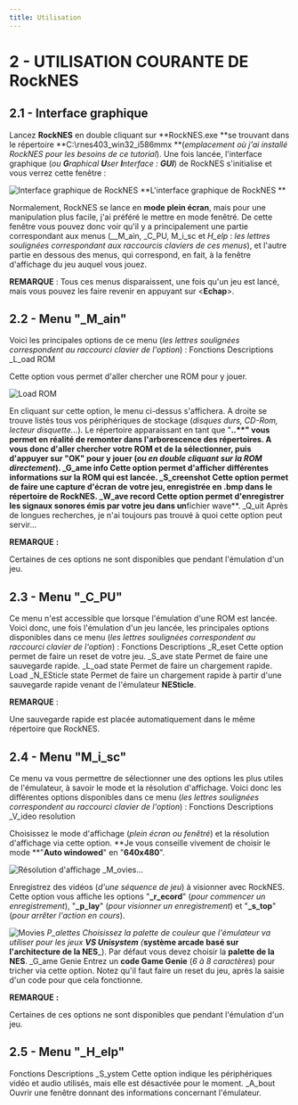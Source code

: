 ```yaml
---
title: Utilisation
---
```


# 2 - UTILISATION COURANTE DE RockNES

## 2.1 - Interface graphique

Lancez **RockNES** en double cliquant sur **RockNES.exe **se trouvant dans le répertoire **C:\rnes403\_win32\_i586mmx **(_emplacement où j'ai installé RockNES pour les besoins de ce tutorial_). Une fois lancée, l'interface graphique (_ou **G**raphical **U**ser **I**nterface : **GUI**_) de RockNES s'initialise et vous verrez cette fenêtre :

![Interface graphique de RockNES](/emulators/rocknesx/configure/gui.gif)
**L'interface graphique de RockNES **

Normalement, RockNES se lance en **mode plein écran**, mais pour une manipulation plus facile, j'ai préféré le mettre en mode fenêtré. De cette fenêtre vous pouvez donc voir qu'il y a principalement une partie correspondant aux menus (__M_ain, _C_PU, M_i_sc et _H_elp_ : _les lettres soulignées correspondant aux raccourcis claviers de ces menus_), et l'autre partie en dessous des menus, qui correspond, en fait, à la fenêtre d'affichage du jeu auquel vous jouez.

**REMARQUE** : Tous ces menus disparaissent, une fois qu'un jeu est lancé, mais vous pouvez les faire revenir en appuyant sur <**Echap**\>.

## 2.2 - Menu "_M_ain"

Voici les principales options de ce menu (_les lettres soulignées correspondent au raccourci clavier de l'option_) :
Fonctions
Descriptions
_L_oad ROM

Cette option vous permet d'aller chercher une ROM pour y jouer.

![Load ROM](/emulators/rocknesx/configure/load.GIF)

En cliquant sur cette option, le menu ci-dessus s'affichera. A droite se trouve listés tous vos périphériques de stockage (_disques durs, CD-Rom, lecteur disquette..._). Le répertoire apparaissant en tant que "**..\**" vous permet en réalité de remonter dans l'arborescence des répertoires. A vous donc d'aller chercher votre ROM et de la sélectionner, puis d'appuyer sur "**OK**" pour y jouer (_ou en double cliquant sur la ROM_ _directement_). _G_ame info Cette option permet d'afficher différentes informations sur la ROM qui est lancée.
_S_creenshot
Cette option permet de faire une capture d'écran de votre jeu, enregistrée en .**bmp** dans le répertoire de RockNES.
_W_ave record Cette option permet d'enregistrer les signaux sonores émis par votre jeu dans un**fichier wave**.
_Q_uit Après de longues recherches, je n'ai toujours pas trouvé à quoi cette option peut servir...

**REMARQUE** **:**

Certaines de ces options ne sont disponibles que pendant l'émulation d'un jeu.

## 2.3 - Menu "_C_PU"

Ce menu n'est accessible que lorsque l'émulation d'une ROM est lancée. Voici donc, une fois l'émulation d'un jeu lancée, les principales options disponibles dans ce menu (_les lettres soulignées correspondent au raccourci clavier de l'option_) : Fonctions
Descriptions
_R_eset
Cette option permet de faire un reset de votre jeu. _S_ave state Permet de faire une sauvegarde rapide.
_L_oad state Permet de faire un chargement rapide. Load _N_ESticle state Permet de faire un chargement rapide à partir d'une sauvegarde rapide venant de l'émulateur **NESticle**.

**REMARQUE** :

Une sauvegarde rapide est placée automatiquement dans le même répertoire que RockNES.

## 2.4 - Menu "M_i_sc"

Ce menu va vous permettre de sélectionner une des options les plus utiles de l'émulateur, à savoir le mode et la résolution d'affichage. Voici donc les différentes options disponibles dans ce menu (_les lettres soulignées correspondent au raccourci clavier de l'option_) : Fonctions
Descriptions
_V_ideo resolution

Choisissez le mode d'affichage (_plein écran ou fenêtré_) et la résolution d'affichage via cette option. **Je vous conseille vivement de choisir le mode **"**Auto windowed**" en "**640x480**".

![Résolution d'affichage](/emulators/rocknesx/configure/video.gif)
_M_ovies...

Enregistrez des vidéos (_d'une séquence de jeu_) à visionner avec RockNES. Cette option vous affiche les options "**_r_ecord**" (_pour commencer un enregistrement_), "**_p_lay**" (_pour visionner un enregistrement_) et "**_s_top**" (_pour arrêter l'action en cours_).

![Movies](/emulators/rocknesx/configure/movies.gif) _P_alettes
Choisissez la palette de couleur que l'émulateur va utiliser pour les jeux **VS Unisystem** (_**système arcade basé sur l'architecture de la NES**_). Par défaut vous devez choisir la **palette de la NES**. _G_ame Genie Entrez un **code Game Genie** (_6 à 8 caractères_) pour tricher via cette option. Notez qu'il faut faire un reset du jeu, après la saisie d'un code pour que cela fonctionne.

**REMARQUE** **:**

Certaines de ces options ne sont disponibles que pendant l'émulation d'un jeu.

## 2.5 - Menu "_H_elp"
Fonctions
Descriptions
_S_ystem
Cette option indique les périphériques vidéo et audio utilisés, mais elle est désactivée pour le moment. _A_bout
Ouvrir une fenêtre donnant des informations concernant l'émulateur.
